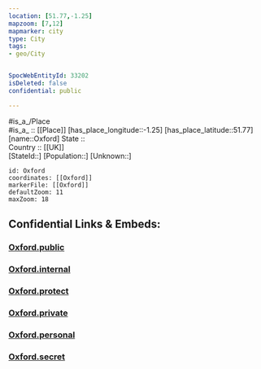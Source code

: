 ```yaml
---
location: [51.77,-1.25] 
mapzoom: [7,12] 
mapmarker: city 
type: City
tags:
- geo/City


SpocWebEntityId: 33202
isDeleted: false
confidential: public

---
```

#is_a_/Place  
#is_a_ :: [[Place]] 
[has_place_longitude::-1.25] 
[has_place_latitude::51.77] 
[name::Oxford] 
State ::  
Country :: [[UK]]  
[StateId::] 
[Population::] 
[Unknown::] 


```leaflet
id: Oxford
coordinates: [[Oxford]] 
markerFile: [[Oxford]] 
defaultZoom: 11 
maxZoom: 18
```


## Confidential Links & Embeds: 

### [Oxford.public](/_public/\Earth\Continent\Europe\Europe~North\UK\England\Regions~England\South_East_England\Oxfordshire\cities~Oxfordshire\Oxford\cities~OxfordOxford.public.md) 

### [Oxford.internal](/_internal/\Earth\Continent\Europe\Europe~North\UK\England\Regions~England\South_East_England\Oxfordshire\cities~Oxfordshire\Oxford\cities~OxfordOxford.internal.md) 

### [Oxford.protect](/_protect/\Earth\Continent\Europe\Europe~North\UK\England\Regions~England\South_East_England\Oxfordshire\cities~Oxfordshire\Oxford\cities~OxfordOxford.protect.md) 

### [Oxford.private](/_private/\Earth\Continent\Europe\Europe~North\UK\England\Regions~England\South_East_England\Oxfordshire\cities~Oxfordshire\Oxford\cities~OxfordOxford.private.md) 

### [Oxford.personal](/_personal/\Earth\Continent\Europe\Europe~North\UK\England\Regions~England\South_East_England\Oxfordshire\cities~Oxfordshire\Oxford\cities~OxfordOxford.personal.md) 

### [Oxford.secret](/_secret/\Earth\Continent\Europe\Europe~North\UK\England\Regions~England\South_East_England\Oxfordshire\cities~Oxfordshire\Oxford\cities~OxfordOxford.secret.md)

